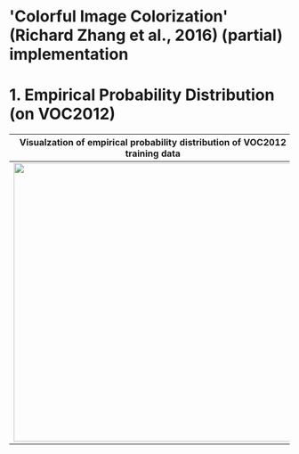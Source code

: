 # 'Colorful Image Colorization' (Richard Zhang et al., 2016) (partial) implementation

# 1. Empirical Probability Distribution (on VOC2012)
|Visualzation of empirical probability distribution of VOC2012 training data|
|-|
|<img src="https://github.com/KimRass/Colorful-Image-Colorization/assets/67457712/5ea1c250-6f0d-4e8d-9135-81705b0b1d26" width="500">|
<!-- ## Related Works
- Previous works have trained convolutional neural networks (CNNs) to predict color on large datasets. However, ***the results from these previous attempts tend to look desaturated.*** One explanation is that use loss functions that encourage conservative predictions. These losses are inherited from standard regression problems, where ***the goal is to minimize Euclidean error between an estimate and the ground truth.***
## Introduction
- Given the lightness channel $L$, our system predicts the corresponding $a$ and $b$ color channels of the image in the CIELAB colorspace. ***Predicting color has the nice property that training data is practically free: any color photo can be used as a training example, simply by taking the image’s L\* channel as input and its a\*b\* channels as the supervisory signal.***
## Architecture
- 'X': Spatial resolution of output
- 'C': Number of channels of output
- 'S': Computation stride, values greater than 1 indicate downsampling following convolution, values less than 1 indicate upsampling preceding convolution
- 'D': Kernel dilation
- 'Sa': Accumulated stride across all preceding layers (product over all strides in previous layers)
- 'De' Effective dilation of the layer with respect to the input (layer dilation times accumulated stride)
- 'BN' Whether BatchNorm layer was used after layer
- 'L': Whether a 1 x 1 conv and cross-entropy loss layer was imposed
## Training
### Loss
- Given an input lightness channel $X \in \mathbb{R}^{H \times W \times 1}$, our objective is to learn a mapping $\hat{Y} = F(X)$ to the two associated color channels $Y \in \mathbb{R}^{H \times W \times 2}$, where $H$, $W$ are image dimensions. (We denote predictions with a $\hat{\cdot}$ symbol and ground truth without.)
- We perform this task in CIELAB color space. Because distances in this space model perceptual distance, a natural objective function is the Euclidean loss $L_{2}$ between predicted and ground truth colors. However, ***this loss is not robust to the inherent ambiguity and multimodal nature of the colorization problem. If an object can take on a set of distinct a\*b\* values, the optimal solution to the Euclidean loss will be the mean of the set. In color prediction, this averaging effect favors grayish, desaturated results.*** Additionally, if the set of plausible colorizations is non-convex, the solution will in fact be out of the set, giving implausible results.
- Instead, we treat the problem as multinomial classification. We quantize the a\*b\* output space into bins with grid size 10 and keep the $Q = 313$ values.
- For a given input $X$, we learn a mapping to a probability distribution over possible colors $\hat{Z} \in [0, 1]^{H \times W \times Q}$, where $Q$ is the number of quantized a\*b\* values. To compare predicted $\hat{Z}$ against ground truth, we define function $Z = H^{-1}_{gt}(Y)$, which converts ground truth color $Y$ to vector $Z$, using a soft-encoding scheme.
- Soft-encoding scheme: Each ground truth value $Y_{h, w}$ can be encoded as a 1-hot vector $Z_{h, w}$ by searching for the nearest quantized a\*b\* bin. However, ***we found that soft-encoding worked well for training, and allowed the network to quickly learn the relationship between elements in the output space. We find the 5-nearest neighbors to*** $Y_{h, w}$ ***in the output space and weight them proportionally to their distance from the ground truth using a Gaussian kernel with*** $\sigma = 5$***.***
- Comment: 2-dimensional gaussian function ($\sigma = \sigma_{x} = \sigma_{y}$):
$$f(x, y) = \frac{1}{2\pi\sigma^{2}}\exp\bigg(-\frac{(x - \mu_{x})^{2} + (x - \mu_{y})^{2}}{2\sigma^{2}}\bigg)$$
- We then use multinomial cross entropy loss Lcl(·, ·), defined as: Lcl(Zb, Z) = − X h,w v(Zh,w) X q Zh,w,q log(Zbh,w,q) (2) where v(·) is a weighting term that can be used to rebalance the loss based on color-class rarity, as defined in Section 2.2 below. Finally, we map probability distribution Zb to color values Yb with function Yb = H(Zb), which will be further discussed in Section 2.3. 2.2 Class rebalancing The distribution of ab values in natural images is strongly biased towards val- ues with low ab values, due to the appearance of backgrounds such as clouds, pavement, dirt, and walls. Figure 3(b) shows the empirical distribution of pixels in ab space, gathered from 1.3M training images in ImageNet [28]. Observe that the number of pixels in natural images at desaturated values are orders of magnitude higher than for saturated values. Without accounting for this, the loss function is dominated by desaturated ab values. We account for the class- imbalance problem by reweighting the loss of each pixel at train time based on the pixel color rarity. This is asymptotically equivalent to the typical approach of resampling the training space [32]. Each pixel is weighed by factor w ∈ RQ, based on its closest ab bin.
### Dataset
- We train our network on the 1.3M images from the ImageNet training set, validate on the first 10k images in the ImageNet validation set.
## Evaluation
- Table 1: Colorization results on 10k images in the ImageNet validation set
    - <img src="https://user-images.githubusercontent.com/105417680/229296573-9e07c8cb-3f1f-4159-9d26-8e1c1fd3cd28.png" width="600">
    - Higher is better for all metrics.
    - 'Gray': Colors every pixel gray, with $(a^{*}, b^{*}) = 0$
    - 'Random': Random Copies the colors from a random image from the training set.
    - 'Larsson et al. [23]':
    - 'Ours (L2)': Our network trained from scratch, with L2 regression loss.
    - 'Ours (L2, ft)': Our network trained with L2 regression loss, fine-tuned from our full classification with rebalancing network.
    - 'Ours (class)': Our full method, with classification loss, defined in Equation 2, and class rebalancing, as described in Section 2.2. The network was trained from scratch with k-means initialization [36], using the ADAM solver for approximately 450k iterations3.
    - 'Ours (full)':  2. Ours (class) Our network on classification loss but no class rebalancing (λ = 1 in Equation 4).
    - 'AuC':
        - Refers to the area under the curve of the cumulative error distribution over a\*b\* space [22].
        - 'rebal' shows the class-balanced variant of this metric.
        - As a low-level test, ***we compute the percentage of predicted pixel colors within a thresholded L2 distance of the ground truth in a\*b\* color space. We then sweep across thresholds from 0 to 150 to produce a cumulative mass function, integrate the area under the curve (AuC), and normalize. Note that this AuC metric measures raw prediction accuracy, whereas our method aims for plausibility.***
        - Our network, trained on classification without rebalancing, outperforms our L2 variant (when trained from scratch) (Comment: 'AuC non-rebal'에 대해서 'Ours (class)'가 'Ours (L2)'보다 좋은 성능을 보입니다.).
        - When the L2 net is instead fine-tuned from a color classification network, it matches the performance of the classifica- tion network. This indicates that the L2 metric can achieve accurate coloriza- tions, but has difficulty in optimization from scratch. The Larsson et al. [23] method achieves slightly higher accuracy. Note that this metric is dominated by desaturated pixels, due to the distribution of ab values in natural images (Figure 3(b)). As a result, even predicting gray for every pixel does quite well, and our full method with class rebalancing achieves approximately the same score. Perceptually interesting regions of images, on the other hand, tend to have a distribution of ab values with higher values of saturation. As such, we compute a class-balanced variant of the AuC metric by re-weighting the pixels inversely by color class probability (Equation 4, setting λ = 0). Under this metric, our full method outperforms all variants and compared algorithms, indicating that class-rebalancing in the training objective achieved its desired effect.
    - 'VGG Top-1 Class Acc':
        - The classification accuracy after colorization using the VGG-16 [5] network.
        - Does our method produce realistic enough colorizations to be interpretable to an off-the-shelf object classifier? We tested this by feeding our fake colorized images to a VGG network [5] that was trained to predict ImageNet classes from real color photos. ***If the classifier performs well, that means the colorizations are accurate enough to be informative about object class.***
        - ***Classifier performance drops from 68.3% to 52.7% after ablating colors from the input.***
        - After re-colorizing using our full method, the performance is improved to 56.0% (other variants of our method (Comment: 'Ours (L2, ft)' and 'Ours (class)') achieve slightly higher results).
        - 'Larsson et al. [23]' achieves the highest performance on this metric, reaching 59.4%.
        - For reference, a VGG classification network fine-tuned on grayscale inputs reaches a performance of 63.5%.
        - In addition to serving as a perceptual metric, this analysis demonstrates a practical use for our algorithm: without any additional training or fine-tuning, we can improve performance on grayscale image classification, simply by colorizing images with our algorithm and passing them to an off-the-shelf classifier.
    - 'AMT Labeled Real':
        - For many applications, such as those in graphics, the ultimate test of colorization is how compelling the colors look to a human observer. To test this, we ran a real vs. fake two-alternative forced choice experiment on Amazon Mechanical Turk (AMT). Participants in the experiment were shown a series of pairs of images. Each pair consisted of a color photo next to a re-colorized version, produced by either our algorithm or a baseline. Participants were asked to click on the photo they believed contained fake colors generated by a computer program.
        - Shows results from our AMT real vs. fake test (with mean and standard error reported, estimated by bootstrap).
        - Note that an algorithm that produces ground truth images would achieve 50% performance in expectation. 
- 2. Semantic interpretability (VGG classification):
## Studies
- Figure 13
    - <img src="https://user-images.githubusercontent.com/105417680/229299407-d0129678-b0a4-44df-904d-2bbd4cc7900c.png" width="1000">
- To further investigate the biases in our system, we look at the common classification confusions that often occur after image recolorization, but not with the original ground truth image. Examples for some top confusions are shown in Figure 10. An image of a “minibus” is often colored yellow, leading to a misclassification as “school bus”. Animal classes are sometimes colored differently than ground truth, leading to misclassification to related species. Note that the colorizations are often visually realistic, even though they lead to a misclassification. To find common confusions, we compute the rate of top-5 confusion Corig, Crecolor ∈ [0, 1]C×C , with ground truth colors and after recolorization. A value of Cc,d = 1 means that every image in category c was classified as category d in the top-5. We find the class-confusion added after recolorization by computing A = Crecolor − Corig, and sort the off-diagonal entries. Figure 11(b) shows all C × (C − 1) off-diagonal entries of Crecolor vs Corig, with the top 100 entries from A highlighted. For each category pair (c, d), we extract the images that contained the confusion after recolorization, but

- color prediction requires understanding an image at both the pixel and the semantic-level. We have investigated how colorization generalizes to high-level semantic tasks in Section 3.2. Studies of natural image statistics have shown that the lightness value of a single pixel can highly constrain the likely color of that pixel: darker lightness values tend to be correlated with more saturated colors [44]. Could our network be exploiting a simple, low-level relationship like this, in order to predict color?4 We tested this hypothesis with the simple demonstration in Figure 12. Given a grayscale Macbeth color chart as input, our network was unable to recover its colors. This is true, despite the fact that the lightness values vary considerably for the different color patches in this image. On the other hand, given two recognizable vegetables that are roughly isoluminant, the system is able to recover their color. In Figure 12, we also demonstrate that the prediction is somewhat stable with respect to low-level lightness and contrast changes. Blurring, on the other hand, has a bigger effect on the predictions in this example, possibly because the operation removes the diagnostic texture pattern of the zucchini. E.g., previous work showed that CNNs can learn to use chromatic aberration cues to predict, given an image patch, its (x,y) location within an image [14].

- effective dilation. The effective dilation is the spacing at which consecutive elements of the convolutional kernel are evaluated, relative to the input pixels, and is computed by the product of the accumulated stride and the layer dilation. Through each convo- lutional block from conv1 to conv5, the effective dilation of the convolutional kernel is increased. From conv6 to conv8, the effective dilation is decreased.
## References
- [5] [Very Deep Convolutional Networks for Large-Scale Image Recognition](https://arxiv.org/pdf/1409.1556.pdf)
- [22] [Learning Large-Scale Automatic Image Colorization](https://www.cv-foundation.org/openaccess/content_iccv_2015/papers/Deshpande_Learning_Large-Scale_Automatic_ICCV_2015_paper.pdf)
- [23] [Learning Representations for Automatic Colorization](https://arxiv.org/pdf/1603.06668.pdf)
# TO DO
## PyTorch Implementation
- Loss function 구현 -->
